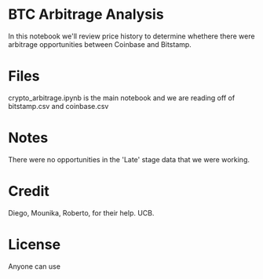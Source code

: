 # BTC Arbitrage Analysis
In this notebook we'll review price history to determine whethere there were arbitrage opportunities between Coinbase and Bitstamp.



# Files
crypto_arbitrage.ipynb is the main notebook and we are reading off of bitstamp.csv and coinbase.csv

# Notes
There were no opportunities in the 'Late' stage data that we were working.

# Credit
Diego, Mounika, Roberto, for their help. UCB. 

# License
Anyone can use



